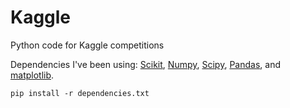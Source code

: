 Kaggle
======

Python code for Kaggle competitions

Dependencies I've been using:
<a href="http://scikit-learn.org/dev/modules/generated/sklearn.ensemble.RandomForestClassifier.html">Scikit</a>, <a href="http://www.numpy.org/">Numpy</a>, <a href="http://www.scipy.org/">Scipy</a>, <a href="http://pandas.pydata.org/">Pandas</a>, and <a href="http://matplotlib.org/">matplotlib</a>.

```
pip install -r dependencies.txt
```
